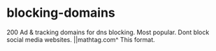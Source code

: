 # blocking-domains
200 Ad & tracking domains for dns blocking. Most popular. Dont block social media websites. 
||mathtag.com^
This format.
